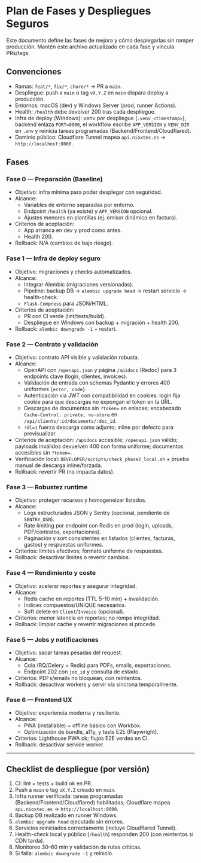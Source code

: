 # Plan de Fases y Despliegues Seguros

Este documento define las fases de mejora y cómo desplegarlas sin romper producción.
Mantén este archivo actualizado en cada fase y vincula PRs/tags.

## Convenciones
- Ramas: `feat/*`, `fix/*`, `chore/*` → PR a `main`.
- Despliegue: push a `main` o tag `vX.Y.Z` en `main` dispara deploy a producción.
- Entornos: macOS (dev) y Windows Server (prod, runner Actions).
- Health: `/health` debe devolver 200 tras cada despliegue.
 - Infra de deploy (Windows): venv por despliegue (`.venv_<timestamp>`), backend enlaza `PORT=8000`, el workflow escribe `APP_VERSION` y `VENV_DIR` en `.env` y reinicia tareas programadas (Backend/Frontend/Cloudflared).
 - Dominio público: Cloudflare Tunnel mapea `api.nioxtec.es` → `http://localhost:8000`.

## Fases

### Fase 0 — Preparación (Baseline)
- Objetivo: infra mínima para poder desplegar con seguridad.
- Alcance:
  - Variables de entorno separadas por entorno.
  - Endpoint `/health` (ya existe) y `APP_VERSION` opcional.
  - Ajustes menores en plantillas (ej. emisor dinámico en factura).
- Criterios de aceptación:
  - App arranca en dev y prod como antes.
  - Health 200.
- Rollback: N/A (cambios de bajo riesgo).

### Fase 1 — Infra de deploy seguro
- Objetivo: migraciones y checks automatizados.
- Alcance:
  - Integrar Alembic (migraciones versionadas).
  - Pipeline: backup DB → `alembic upgrade head` → restart servicio → health-check.
  - `Flask-Compress` para JSON/HTML.
- Criterios de aceptación:
  - PR con CI verde (lint/tests/build).
  - Despliegue en Windows con backup + migración + health 200.
- Rollback: `alembic downgrade -1` + restart.

### Fase 2 — Contrato y validación
- Objetivo: contrato API visible y validación robusta.
- Alcance:
  - OpenAPI con `/openapi.json` y página `/apidocs` (Redoc) para 3 endpoints clave (login, clientes, invoices).
  - Validación de entrada con schemas Pydantic y errores 400 uniformes `{error, code}`.
  - Autenticación via JWT con compatibilidad en cookies: login fija cookie para que descargas no expongan el token en la URL.
  - Descargas de documentos sin `?token=` en enlaces; encabezado `Cache-Control: private, no-store` en `/api/clients/:id/documents/:doc_id`.
  - `?dl=1` fuerza descarga como adjunto; inline por defecto para previsualizar.
- Criterios de aceptación: `/apidocs` accesible; `/openapi.json` válido; payloads inválidos devuelven 400 con forma uniforme; documentos accesibles sin `?token=`.
- Verificación local: `DEVELOPER/scripts/check_phase2_local.sh` + prueba manual de descarga inline/forzada.
- Rollback: revertir PR (no impacta datos).

### Fase 3 — Robustez runtime
- Objetivo: proteger recursos y homogeneizar listados.
- Alcance:
  - Logs estructurados JSON y Sentry (opcional, pendiente de `SENTRY_DSN`).
  - Rate limiting por endpoint con Redis en prod (login, uploads, PDF/contratos, exportaciones).
  - Paginación y sort consistentes en listados (clientes, facturas, gastos) y respuestas uniformes.
- Criterios: límites efectivos; formato uniforme de respuestas.
- Rollback: desactivar límites o revertir cambios.

### Fase 4 — Rendimiento y coste
- Objetivo: acelerar reportes y asegurar integridad.
- Alcance:
  - Redis cache en reportes (TTL 5–10 min) + invalidación.
  - Índices compuestos/UNIQUE necesarios.
  - Soft delete en `Client`/`Invoice` (opcional).
- Criterios: menor latencia en reportes; no rompe integridad.
- Rollback: limpiar cache y revertir migraciones si procede.

### Fase 5 — Jobs y notificaciones
- Objetivo: sacar tareas pesadas del request.
- Alcance:
  - Cola (RQ/Celery + Redis) para PDFs, emails, exportaciones.
  - Endpoint 202 con `job_id` y consulta de estado.
- Criterios: PDFs/emails no bloquean, con reintentos.
- Rollback: desactivar workers y servir vía síncrona temporalmente.

### Fase 6 — Frontend UX
- Objetivo: experiencia moderna y resiliente.
- Alcance:
  - PWA (installable) + offline básico con Workbox.
  - Optimización de bundle, a11y, y tests E2E (Playwright).
- Criterios: Lighthouse PWA ok; flujos E2E verdes en CI.
- Rollback: desactivar service worker.

---

## Checklist de despliegue (por versión)
1. CI: lint + tests + build ok en PR.
2. Push a `main` o tag `vX.Y.Z` creado en `main`.
3. Infra runner verificada: tareas programadas (Backend/Frontend/Cloudflared) habilitadas; Cloudflare mapea `api.nioxtec.es` → `http://localhost:8000`.
4. Backup DB realizado en runner Windows.
5. `alembic upgrade head` ejecutado sin errores.
6. Servicios reiniciados correctamente (incluye Cloudflared Tunnel).
7. Health-check local y público (`/health`) responden 200 (con reintentos si CDN tarda).
8. Monitoreo 30–60 min y validación de rutas críticas.
9. Si falla: `alembic downgrade -1` y reinicio.
